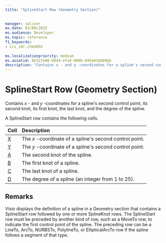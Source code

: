 ```yaml
---
title: "SplineStart Row (Geometry Section)"
 
 
manager: soliver
ms.date: 03/09/2015
ms.audience: Developer
ms.topic: reference
f1_keywords:
- vis_sdr.chm3055
 
ms.localizationpriority: medium
ms.assetid: 8e327e00-0844-efa4-900b-6954d3b009bb
description: "Contains x - and y -coordinates for a spline's second control point, its second knot, its first knot, the last knot, and the degree of the spline."
---
```


# SplineStart Row (Geometry Section)

Contains  *x*  - and  *y*  -coordinates for a spline's second control point, its second knot, its first knot, the last knot, and the degree of the spline. 
  
A SplineStart row contains the following cells.
  
|**Cell**|**Description**|
|:-----|:-----|
|[X](x-cell-geometry-section.md) <br/> |The *x*  -coordinate of a spline's second control point. |
|[Y](y-cell-geometry-section.md) <br/> |The *y*  -coordinate of a spline's second control point. |
|[A](a-cell-geometry-section.md) <br/> |The second knot of the spline. |
|[B](b-cell-geometry-section.md) <br/> |The first knot of a spline. |
|[C](c-cell-geometry-section.md) <br/> |The last knot of a spline. |
|[D](d-cell-geometry-section.md) <br/> |The degree of a spline (an integer from 1 to 25). |
   
## Remarks

Visio displays the definition of a spline in a Geometry section that contains a SplineStart row followed by one or more SplineKnot rows. The SplineStart row must be preceded by another kind of row, such as a MoveTo row, to indicate the first control point of the spline. The preceding row can be a LineTo, ArcTo, NURBSTo, PolylineTo, or EllipticalArcTo row if the spline follows a segment of that type.
  


